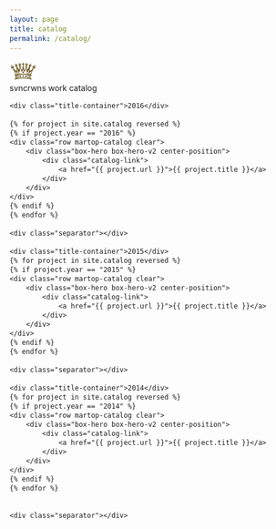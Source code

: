 ```yaml
---
layout: page
title: catalog
permalink: /catalog/
---
```



<div class="crwns-wrapper clear">
	<div class="row martop-catalog clear">
		<div class="title-container">
			<div class="title-icon"><img src="/assets/images/crown-logo.svg" width="48" /></div>
			<div class="title">svncrwns work catalog</div>
		</div>
	</div>
	<div class="separator"></div>

	<div class="title-container">2016</div>
	
	{% for project in site.catalog reversed %}
	{% if project.year == "2016" %}
	<div class="row martop-catalog clear">
		<div class="box-hero box-hero-v2 center-position">
			<div class="catalog-link">
				<a href="{{ project.url }}">{{ project.title }}</a>
			</div>
		</div>
	</div>
	{% endif %}
	{% endfor %}

	<div class="separator"></div>

	<div class="title-container">2015</div>
	{% for project in site.catalog reversed %}
	{% if project.year == "2015" %}
	<div class="row martop-catalog clear">
		<div class="box-hero box-hero-v2 center-position">
			<div class="catalog-link">
				<a href="{{ project.url }}">{{ project.title }}</a>
			</div>
		</div>
	</div>
	{% endif %}
	{% endfor %}

	<div class="separator"></div>

	<div class="title-container">2014</div>
	{% for project in site.catalog reversed %}
	{% if project.year == "2014" %}
	<div class="row martop-catalog clear">
		<div class="box-hero box-hero-v2 center-position">
			<div class="catalog-link">
				<a href="{{ project.url }}">{{ project.title }}</a>
			</div>
		</div>
	</div>
	{% endif %}
	{% endfor %}
	

	<div class="separator"></div>
	
</div>